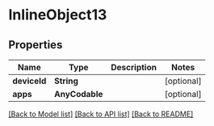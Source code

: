# InlineObject13

## Properties
Name | Type | Description | Notes
------------ | ------------- | ------------- | -------------
**deviceId** | **String** |  | [optional] 
**apps** | **AnyCodable** |  | [optional] 

[[Back to Model list]](../README.md#documentation-for-models) [[Back to API list]](../README.md#documentation-for-api-endpoints) [[Back to README]](../README.md)


